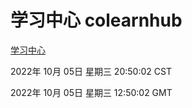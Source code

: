 # 学习中心 colearnhub
[学习中心](http://27.19.32.34:56308/colearnhub/)

2022年 10月 05日 星期三 20:50:02 CST

2022年 10月 05日 星期三 12:50:02 GMT
